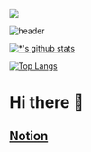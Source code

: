<a href="https://geonu-god.notion.site/s-ac9985bdef2b4914b8dac52f7bd8bf75?pvs=4" target="_blank"><img src="https://img.shields.io/badge/BLOG-000000?style=flat&logo=notion&logoColor=FFFFFF"/></a>


![header](https://capsule-render.vercel.app/api?type=shark&color=auto&height=300&section=header&text=Who%20am%20i?&fontSize=90)

[![*'s github stats](https://github-readme-stats.vercel.app/api?username=gws1106)](https://github.com/gws1106)

[![Top Langs](https://github-readme-stats.vercel.app/api/top-langs/?username=gws1106)](https://github.com/gws1106/github-readme-stats)


# Hi there 👋
## [Notion](https://geonu-god.notion.site/s-ac9985bdef2b4914b8dac52f7bd8bf75?pvs=4)


